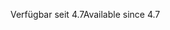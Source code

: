 <span data-ttu-id="1fc0b-101">Verfügbar seit 4.7</span><span class="sxs-lookup"><span data-stu-id="1fc0b-101">Available since 4.7</span></span>